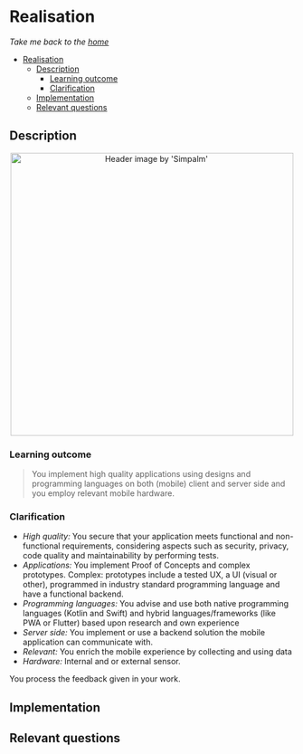# Realisation

_Take me back to the [home](../../README.md)_

- [Realisation](#realisation)
  - [Description](#description)
    - [Learning outcome](#learning-outcome)
    - [Clarification](#clarification)
  - [Implementation](#implementation)
  - [Relevant questions](#relevant-questions)

## Description

<p align="center">
  <img src=https://www.simpalm.com/wp-content/uploads/2020/05/mobile-app-developmen-simpalm.png alt="Header image by 'Simpalm'" width=500 height=500>
</p>

### Learning outcome

> You implement high quality applications using designs and programming languages on both (mobile) client and server side and you employ relevant mobile hardware.

### Clarification

- _High quality:_ You secure that your application meets functional and non-functional requirements, considering aspects such as security, privacy, code quality and maintainability by performing tests.
- _Applications:_ You implement Proof of Concepts and complex prototypes. Complex: prototypes include a tested UX, a UI (visual or other), programmed in industry standard programming language and have a functional backend.
- _Programming languages:_ You advise and use both native programming languages (Kotlin and Swift) and hybrid languages/frameworks (like PWA or Flutter) based upon research and own experience
- _Server side:_ You implement or use a backend solution the mobile application can communicate with.
- _Relevant:_ You enrich the mobile experience by collecting and using data
- _Hardware:_ Internal and or external sensor.

You process the feedback given in your work.

## Implementation

## Relevant questions
